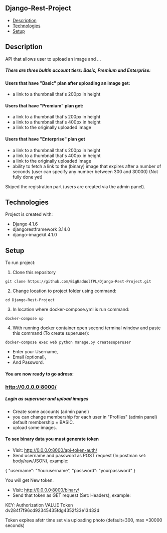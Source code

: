 ## Django-Rest-Project

* [Description](#description)
* [Technologies](#technologies)
* [Setup](#setup)

## Description
API that allows user to upload an image and ...

##### There are three bultin account tiers: Basic, Premium and Enterprise:

#### Users that have "Basic" plan after uploading an image get: 
* a link to a thumbnail that's 200px in height

#### Users that have "Premium" plan get:
* a link to a thumbnail that's 200px in height
* a link to a thumbnail that's 400px in height
* a link to the originally uploaded image

#### Users that have "Enterprise" plan get
* a link to a thumbnail that's 200px in height
* a link to a thumbnail that's 400px in height
* a link to the originally uploaded image
* ability to fetch a link to the (binary) image that expires after a number of seconds (user can specify any number between 300 and 30000) (Not fully done yet)

Skiped the registration part (users are created via the admin panel).


	
## Technologies
Project is created with:
* Django 4.1.6
* djangorestframework 3.14.0
* django-imagekit 4.1.0


## Setup
To run project:

1) Clone this repository

```
git clone https://github.com/BigBadWolfPL/Django-Rest-Project.git

```
2) Change location to project folder using command:
```
cd Django-Rest-Project
```

3) In location where docker-compose.yml is run command:

```
docker-compose up
```
4) With running docker container open second terminal window and paste this command (To create superuser):

```
docker-compose exec web python manage.py createsuperuser

```
* Enter your Username,
* Email (optional), 
* And Password.


#### You are now ready to go adress:
### http://0.0.0.0:8000/

##### Login as superuser and upload images

* Create some accounts (admin panel)
* you can change membership for each user in "Profiles" (admin panel) default membership = BASIC.
* upload some images.

#### To see binary data you must generate token

* Visit: http://0.0.0.0:8000/api-token-auth/
* Send username and password as POST request (In postman set: body/raw/JSON), example:



{
    "username":
        "Yourusername",
    "password":
        "yourpassword" 
}



You will get New token.

* Visit: http://0.0.0.0:8000/binary/
* Send that token as GET request (Set: Headers), example:

 
 
KEY: Authorization VALUE Token dv284f7f96cd92345435fdg4352f33e13432d



Token expires afetr time set via uploading photo (default=300, max =30000 seconds)

